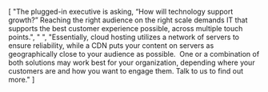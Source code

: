 [
    "The plugged-in executive is asking, “How will technology support growth?” Reaching the right audience on the right scale demands IT that supports the best customer experience possible, across multiple touch points.",
    " ",
    "Essentially, cloud hosting utilizes a network of servers to ensure reliability, while a CDN puts your content on servers as geographically close to your audience as possible.  One or a combination of both solutions may work best for your organization, depending where your customers are and how you want to engage them. Talk to us to find out more."
]
